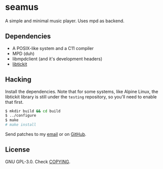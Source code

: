 # seamus

A simple and minimal music player. Uses mpd as backend.

## Dependencies

- A POSIX-like system and a C11 compiler
- MPD (duh)
- libmpdclient (and it's development headers)
- [libtickit]

## Hacking

Install the dependencies. Note that for some systems, like Alpine Linux, the
libtickit library is still under the `testing` repository, so you'll need to
enable that first.

```sh
$ mkdir build && cd build
$ ../configure
$ make
# make install
```
Send patches to my [email] or on [GitHub].

## License

GNU GPL-3.0. Check [COPYING][copying].

[copying]: /COPYING.md
[email]: mailto:porcellis@eletrotupi.com
[GitHub]: https://github.com/pedrolucasp/seamus
[libtickit]: http://www.leonerd.org.uk/code/libtickit
